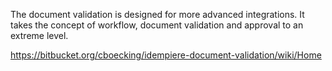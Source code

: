 The document validation is designed for more advanced integrations. It takes the concept of workflow, document validation and approval to an extreme level. 

<https://bitbucket.org/cboecking/idempiere-document-validation/wiki/Home>